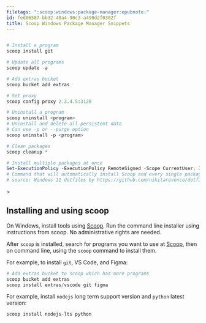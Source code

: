 ```yaml
---
filetags: ":scoop:windows:package-manager:epubnote:"
id: fed06507-bb32-40a4-90c3-a490d2f0302f
title: Scoop Windows Package Manager Snippets
---
```


``` powershell

# Install a program
scoop install git

# Update all programs
scoop update -a

# Add extras bucket
scoop bucket add extras

# Set proxy
scoop config proxy 2.3.4.5:3128

# Uninstall a program
scoop uninstall <program>
# Uninstall and delete all persistent data
# Can use -p or --purge option
scoop uninstall -p <program>

# Clean packages
scoop cleanup *

# Install multiple packages at once
Set-ExecutionPolicy -ExecutionPolicy RemoteSigned -Scope CurrentUser; Invoke-RestMethod -Uri https://get.scoop.sh | Invoke-Expression ; scoop bucket add extras ; scoop bucket add nerd-fonts ; scoop install 7zip autohotkey bat clink deno diff-so-fancy duf dust eza fd firefox fzf git go grep gron imagemagick JetBrainsMono-NF jq lazygit lua make neovim nodejs nomino pnpm poppler python qbittorrent ripgrep s sd sharex wezterm yazi zig zoxide jid yq doggo gping
# Command that will automatically install Scoop and every single package that might be used
# source: Windows 11 dotfiles by https://github.com/nikitarevenco/dotfiles

```

\>

## Installing and using scoop

On Windows, install tools using [Scoop](https://scoop.sh/). Run the
command line installer using instructions from scoop. No administrative
rights are needed.

After `scoop` is installed, search for programs you want to use at
[Scoop](https://scoop.sh/), then on command line, using the `scoop`
command to install them.

For example, to install `git`, VS Code, and Figma:

``` powershell
# Add extras bucket to scoop which has more programs
scoop bucket add extras
scoop install extras/vscode git figma
```

For example, install `nodejs` long term support version and `python`
latest version:

``` powershell
scoop install nodejs-lts python
```
